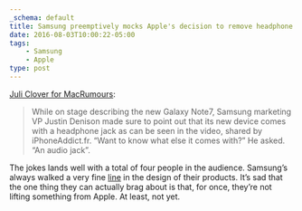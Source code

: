 ```yaml
---
_schema: default
title: Samsung preemptively mocks Apple's decision to remove headphone jack
date: 2016-08-03T10:00:22-05:00
tags:
    - Samsung
    - Apple
type: post
---
```

[Juli Clover for MacRumours](https://www.macrumors.com/2016/08/02/samsung-mocks-apple-headphone-jack-removal/):

> While on stage describing the new Galaxy Note7, Samsung marketing VP Justin Denison made sure to point out that its new device comes with a headphone jack as can be seen in the video, shared by iPhoneAddict.fr. “Want to know what else it comes with?” He asked. “An audio jack”.

The jokes lands well with a total of four people in the audience. Samsung’s always walked a very fine [line](https://en.wikipedia.org/wiki/Apple_Inc._v._Samsung_Electronics_Co.) in the design of their products. It’s sad that the one thing they can actually brag about is that, for once, they’re not lifting something from Apple. At least, not yet.